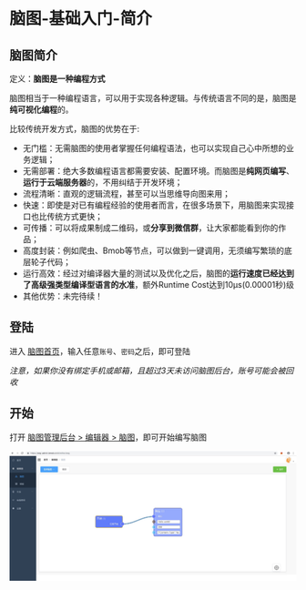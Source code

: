 # 脑图-基础入门-简介

## 脑图简介

定义：**脑图是一种编程方式**

脑图相当于一种编程语言，可以用于实现各种逻辑。与传统语言不同的是，脑图是**纯可视化编程**的。

比较传统开发方式，脑图的优势在于:

- 无门槛：无需脑图的使用者掌握任何编程语法，也可以实现自己心中所想的业务逻辑；
- 无需部署：绝大多数编程语言都需要安装、配置环境。而脑图是**纯网页编写**、**运行于云端服务器**的，不用纠结于开发环境；
- 流程清晰：直观的逻辑流程，甚至可以当思维导向图来用；
- 快速：即使是对已有编程经验的使用者而言，在很多场景下，用脑图来实现接口也比传统方式更快；
- 可传播：可以将成果制成二维码，或**分享到微信群**，让大家都能看到你的作品；
- 高度封装：例如爬虫、Bmob等节点，可以做到一键调用，无须编写繁琐的底层轮子代码；
- 运行高效：经过对编译器大量的测试以及优化之后，脑图的**运行速度已经达到了高级强类型编译型语言的水准**，额外Runtime Cost达到10μs(0.00001秒)级
- 其他优势：未完待续！

## 登陆

进入 [脑图首页](https://eeg.bmob.cn)，输入任意`账号`、`密码`之后，即可登陆

*注意，如果你没有绑定手机或邮箱，且超过3天未访问脑图后台，账号可能会被回收*

## 开始

打开 [脑图管理后台 > 编辑器 > 脑图](https://eeg-admin.bmob.cn/#/editor/eeg)，即可开始编写脑图

![脑图编辑器](https://raw.githubusercontent.com/vi77/eeg/master/images/base/editor.png)


